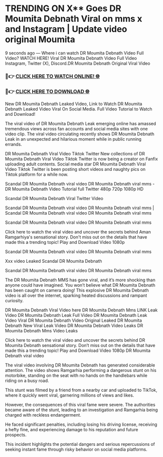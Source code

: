 # TRENDING ON X** Goes DR Moumita Debnath Viral on mms x and Instagram | Update video original Moumita

9 seconds ago — Where i can watch DR Moumita Debnath Video Full Video? WATCH HERE! Viral DR Moumita Debnath Video Full Video Instagram, Twitter (X), Discord.DR Moumita Debnath Original Viral Video

### 🔴👉 [CLICK HERE TO WATCH ONLINE! 🌐](https://nioki.today/viral-leaked-video-watch-free-online/)

### 🔴👉 [CLICK HERE TO DOWNLOAD 🌐](https://nioki.today/viral-leaked-video-watch-free-online/)

New DR Moumita Debnath Leaked Video, Link to Watch DR Moumita Debnath Leaked Video Viral On Social Media. Full Video Tutorial to Watch and Download!

The viral video of DR Moumita Debnath Leak emerging online has amassed tremendous views across fan accounts and social media sites with one video clip. The viral video circulating recently shows DR Moumita Debnath Leak in an unexpected and hilarious moment while in public running errands.

DR Moumita Debnath Viral Video Tiktok Twitter New collections of DR Moumita Debnath Viral Video Tiktok Twitter is now being a creator on Fanfix uploading adult contents. Social media star DR Moumita Debnath Viral Video Tiktok Twitter is been posting short videos and naughty pics on Tiktok platform for a while now.

Scandal DR Moumita Debnath viral video DR Moumita Debnath viral mms - DR Moumita Debnath Video Tutorial full Twitter 480p 720p 1080p HD

Scandal DR Moumita Debnath Viral Twitter Video

Scandal DR Moumita Debnath viral video DR Moumita Debnath viral mms | Scandal DR Moumita Debnath viral video DR Moumita Debnath viral mms

Scandal DR Moumita Debnath viral video DR Moumita Debnath viral mms

Click here to watch the viral video and uncover the secrets behind Aman Ramgarhiya's sensational story. Don't miss out on the details that have made this a trending topic! Play and Download Video 1080p

Scandal DR Moumita Debnath viral video DR Moumita Debnath viral mms

Xxx video Leaked Scandal DR Moumita Debnath

Scandal DR Moumita Debnath viral video DR Moumita Debnath viral mms

The DR Moumita Debnath MMS has gone viral, and it’s more shocking than anyone could have imagined. You won’t believe what DR Moumita Debnath has been caught on camera doing! This explosive DR Moumita Debnath video is all over the internet, sparking heated discussions and rampant curiosity.

DR Moumita Debnath Viral Video here DR Moumita Debnath Mms LINK Leak Video DR Moumita Debnath Leak Full Video DR Moumita Debnath Leak Video Viral DR Moumita Debnath Video Original Leaked DR Moumita Debnath New Viral Leak Video DR Moumita Debnath Video Leaks DR Moumita Debnath Mms Video Leaks

Click here to watch the viral video and uncover the secrets behind DR Moumita Debnath sensational story. Don’t miss out on the details that have made this a trending topic! Play and Download Video 1080p DR Moumita Debnath viral video

The viral video involving DR Moumita Debnath has generated considerable attention. The video shows Ramgarhia performing a dangerous stunt on his motorbike, standing on the seat with no hands on the handlebars while riding on a busy road.

This stunt was filmed by a friend from a nearby car and uploaded to TikTok, where it quickly went viral, garnering millions of views and likes.

However, the consequences of this viral fame were severe. The authorities became aware of the stunt, leading to an investigation and Ramgarhia being charged with reckless endangerment.

He faced significant penalties, including losing his driving license, receiving a hefty fine, and experiencing damage to his reputation and future prospects.

This incident highlights the potential dangers and serious repercussions of seeking instant fame through risky behavior on social media platforms.
